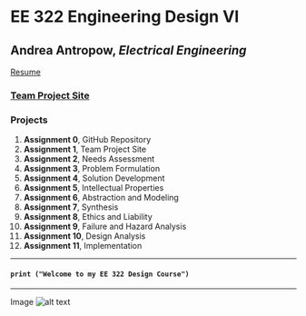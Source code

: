 # EE 322 Engineering Design VI
## Andrea Antropow, *Electrical Engineering*
[Resume](file:///C:/Users/Andrea/Downloads/Andrea%20Antropow%20Resume%202024.pdf)
### [Team Project Site](https://sites.google.com/stevens.edu/cpe322-group/home)
### Projects
1. **Assignment 0**, GitHub Repository
2. **Assignment 1**, Team Project Site
3. **Assignment 2**, Needs Assessment
4. **Assignment 3**, Problem Formulation
5. **Assignment 4**, Solution Development
6. **Assignment 5**, Intellectual Properties
7. **Assignment 6**, Abstraction and Modeling
8. **Assignment 7**, Synthesis
10. **Assignment 8**, Ethics and Liability
11. **Assignment 9**, Failure and Hazard Analysis
12. **Assignment 10**, Design Analysis
13. **Assignment 11**, Implementation
---
#### `print ("Welcome to my EE 322 Design Course")`
---
Image	![alt text](image.jpg)
